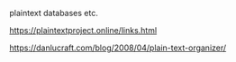 plaintext databases etc.

https://plaintextproject.online/links.html

https://danlucraft.com/blog/2008/04/plain-text-organizer/